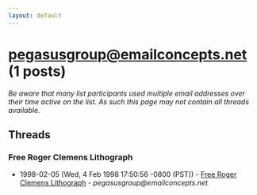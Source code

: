 ```yaml
---
layout: default
---
```


# pegasusgroup@emailconcepts.net (1 posts)

_Be aware that many list participants used multiple email addresses over their time active on the list. As such this page may not contain all threads available._

## Threads

### Free Roger Clemens Lithograph
+ 1998-02-05 (Wed, 4 Feb 1998 17:50:56 -0800 (PST)) - [Free Roger Clemens Lithograph](/archive/1998/02/85d7ca17841c30fe93f279dae94f87aff5a80156298dae63a6634d47e67a5f41) - _pegasusgroup@emailconcepts.net_

